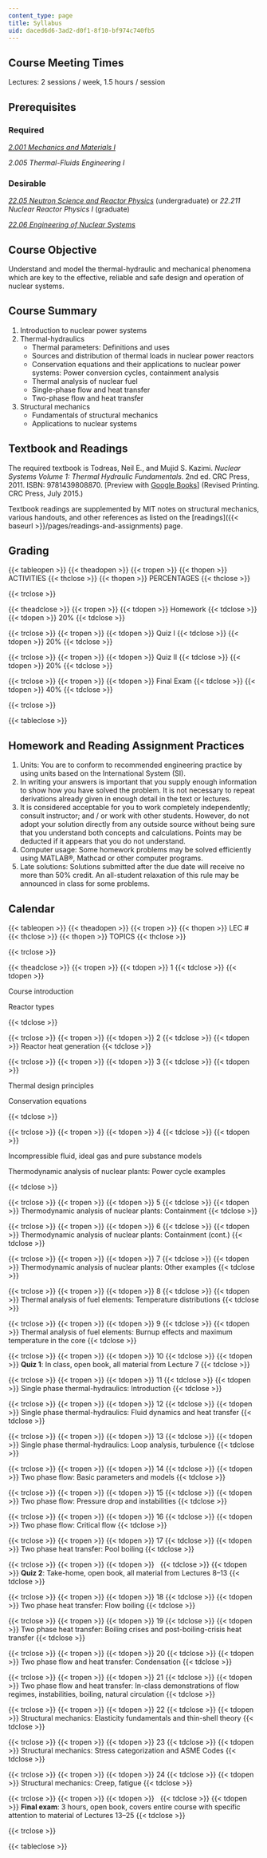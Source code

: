 ```yaml
---
content_type: page
title: Syllabus
uid: daced6d6-3ad2-d0f1-8f10-bf974c740fb5
---
```


Course Meeting Times
--------------------

Lectures: 2 sessions / week, 1.5 hours / session

Prerequisites
-------------

### Required

[_2.001 Mechanics and Materials I_](/courses/2-001-mechanics-materials-i-fall-2006)

_2.005 Thermal-Fluids Engineering I_

### Desirable

[_22.05 Neutron Science and Reactor Physics_](/courses/22-05-neutron-science-and-reactor-physics-fall-2009) (undergraduate) or _22.211 Nuclear Reactor Physics I_ (graduate)

[_22.06 Engineering of Nuclear Systems_](/courses/22-06-engineering-of-nuclear-systems-fall-2010)

Course Objective
----------------

Understand and model the thermal-hydraulic and mechanical phenomena which are key to the effective, reliable and safe design and operation of nuclear systems.

Course Summary
--------------

1.  Introduction to nuclear power systems
2.  Thermal-hydraulics
    *   Thermal parameters: Definitions and uses
    *   Sources and distribution of thermal loads in nuclear power reactors
    *   Conservation equations and their applications to nuclear power systems: Power conversion cycles, containment analysis
    *   Thermal analysis of nuclear fuel
    *   Single-phase flow and heat transfer
    *   Two-phase flow and heat transfer
3.  Structural mechanics
    *   Fundamentals of structural mechanics
    *   Applications to nuclear systems

Textbook and Readings
---------------------

The required textbook is Todreas, Neil E., and Mujid S. Kazimi. _Nuclear Systems Volume 1: Thermal Hydraulic Fundamentals_. 2nd ed. CRC Press, 2011. ISBN: 9781439808870. \[Preview with [Google Books](http://books.google.com/books?id=SAvMBQAAQBAJ&pg=PAfrontcover)\] (Revised Printing. CRC Press, July 2015.)

Textbook readings are supplemented by MIT notes on structural mechanics, various handouts, and other references as listed on the [readings]({{< baseurl >}}/pages/readings-and-assignments) page.

Grading
-------

{{< tableopen >}}
{{< theadopen >}}
{{< tropen >}}
{{< thopen >}}
ACTIVITIES
{{< thclose >}}
{{< thopen >}}
PERCENTAGES
{{< thclose >}}

{{< trclose >}}

{{< theadclose >}}
{{< tropen >}}
{{< tdopen >}}
Homework
{{< tdclose >}}
{{< tdopen >}}
20%
{{< tdclose >}}

{{< trclose >}}
{{< tropen >}}
{{< tdopen >}}
Quiz I
{{< tdclose >}}
{{< tdopen >}}
20%
{{< tdclose >}}

{{< trclose >}}
{{< tropen >}}
{{< tdopen >}}
Quiz II
{{< tdclose >}}
{{< tdopen >}}
20%
{{< tdclose >}}

{{< trclose >}}
{{< tropen >}}
{{< tdopen >}}
Final Exam
{{< tdclose >}}
{{< tdopen >}}
40%
{{< tdclose >}}

{{< trclose >}}

{{< tableclose >}}

Homework and Reading Assignment Practices
-----------------------------------------

1.  Units: You are to conform to recommended engineering practice by using units based on the International System (SI).
2.  In writing your answers is important that you supply enough information to show how you have solved the problem. It is not necessary to repeat derivations already given in enough detail in the text or lectures.
3.  It is considered acceptable for you to work completely independently; consult instructor; and / or work with other students. However, do not adopt your solution directly from any outside source without being sure that you understand both concepts and calculations. Points may be deducted if it appears that you do not understand.
4.  Computer usage: Some homework problems may be solved efficiently using MATLAB®, Mathcad or other computer programs.
5.  Late solutions: Solutions submitted after the due date will receive no more than 50% credit. An all-student relaxation of this rule may be announced in class for some problems.

Calendar
--------

{{< tableopen >}}
{{< theadopen >}}
{{< tropen >}}
{{< thopen >}}
LEC #
{{< thclose >}}
{{< thopen >}}
TOPICS
{{< thclose >}}

{{< trclose >}}

{{< theadclose >}}
{{< tropen >}}
{{< tdopen >}}
1
{{< tdclose >}}
{{< tdopen >}}


Course introduction

Reactor types


{{< tdclose >}}

{{< trclose >}}
{{< tropen >}}
{{< tdopen >}}
2
{{< tdclose >}}
{{< tdopen >}}
Reactor heat generation
{{< tdclose >}}

{{< trclose >}}
{{< tropen >}}
{{< tdopen >}}
3
{{< tdclose >}}
{{< tdopen >}}


Thermal design principles

Conservation equations


{{< tdclose >}}

{{< trclose >}}
{{< tropen >}}
{{< tdopen >}}
4
{{< tdclose >}}
{{< tdopen >}}


Incompressible fluid, ideal gas and pure substance models

Thermodynamic analysis of nuclear plants: Power cycle examples


{{< tdclose >}}

{{< trclose >}}
{{< tropen >}}
{{< tdopen >}}
5
{{< tdclose >}}
{{< tdopen >}}
Thermodynamic analysis of nuclear plants: Containment
{{< tdclose >}}

{{< trclose >}}
{{< tropen >}}
{{< tdopen >}}
6
{{< tdclose >}}
{{< tdopen >}}
Thermodynamic analysis of nuclear plants: Containment (cont.)
{{< tdclose >}}

{{< trclose >}}
{{< tropen >}}
{{< tdopen >}}
7
{{< tdclose >}}
{{< tdopen >}}
Thermodynamic analysis of nuclear plants: Other examples
{{< tdclose >}}

{{< trclose >}}
{{< tropen >}}
{{< tdopen >}}
8
{{< tdclose >}}
{{< tdopen >}}
Thermal analysis of fuel elements: Temperature distributions
{{< tdclose >}}

{{< trclose >}}
{{< tropen >}}
{{< tdopen >}}
9
{{< tdclose >}}
{{< tdopen >}}
Thermal analysis of fuel elements: Burnup effects and maximum temperature in the core
{{< tdclose >}}

{{< trclose >}}
{{< tropen >}}
{{< tdopen >}}
10
{{< tdclose >}}
{{< tdopen >}}
**Quiz 1**: In class, open book, all material from Lecture 7
{{< tdclose >}}

{{< trclose >}}
{{< tropen >}}
{{< tdopen >}}
11
{{< tdclose >}}
{{< tdopen >}}
Single phase thermal-hydraulics: Introduction
{{< tdclose >}}

{{< trclose >}}
{{< tropen >}}
{{< tdopen >}}
12
{{< tdclose >}}
{{< tdopen >}}
Single phase thermal-hydraulics: Fluid dynamics and heat transfer
{{< tdclose >}}

{{< trclose >}}
{{< tropen >}}
{{< tdopen >}}
13
{{< tdclose >}}
{{< tdopen >}}
Single phase thermal-hydraulics: Loop analysis, turbulence
{{< tdclose >}}

{{< trclose >}}
{{< tropen >}}
{{< tdopen >}}
14
{{< tdclose >}}
{{< tdopen >}}
Two phase flow: Basic parameters and models
{{< tdclose >}}

{{< trclose >}}
{{< tropen >}}
{{< tdopen >}}
15
{{< tdclose >}}
{{< tdopen >}}
Two phase flow: Pressure drop and instabilities
{{< tdclose >}}

{{< trclose >}}
{{< tropen >}}
{{< tdopen >}}
16
{{< tdclose >}}
{{< tdopen >}}
Two phase flow: Critical flow
{{< tdclose >}}

{{< trclose >}}
{{< tropen >}}
{{< tdopen >}}
17
{{< tdclose >}}
{{< tdopen >}}
Two phase heat transfer: Pool boiling
{{< tdclose >}}

{{< trclose >}}
{{< tropen >}}
{{< tdopen >}}
 
{{< tdclose >}}
{{< tdopen >}}
**Quiz 2**: Take-home, open book, all material from Lectures 8–13
{{< tdclose >}}

{{< trclose >}}
{{< tropen >}}
{{< tdopen >}}
18
{{< tdclose >}}
{{< tdopen >}}
Two phase heat transfer: Flow boiling
{{< tdclose >}}

{{< trclose >}}
{{< tropen >}}
{{< tdopen >}}
19
{{< tdclose >}}
{{< tdopen >}}
Two phase heat transfer: Boiling crises and post-boiling-crisis heat transfer
{{< tdclose >}}

{{< trclose >}}
{{< tropen >}}
{{< tdopen >}}
20
{{< tdclose >}}
{{< tdopen >}}
Two phase flow and heat transfer: Condensation
{{< tdclose >}}

{{< trclose >}}
{{< tropen >}}
{{< tdopen >}}
21
{{< tdclose >}}
{{< tdopen >}}
Two phase flow and heat transfer: In-class demonstrations of flow regimes, instabilities, boiling, natural circulation
{{< tdclose >}}

{{< trclose >}}
{{< tropen >}}
{{< tdopen >}}
22
{{< tdclose >}}
{{< tdopen >}}
Structural mechanics: Elasticity fundamentals and thin-shell theory
{{< tdclose >}}

{{< trclose >}}
{{< tropen >}}
{{< tdopen >}}
23
{{< tdclose >}}
{{< tdopen >}}
Structural mechanics: Stress categorization and ASME Codes
{{< tdclose >}}

{{< trclose >}}
{{< tropen >}}
{{< tdopen >}}
24
{{< tdclose >}}
{{< tdopen >}}
Structural mechanics: Creep, fatigue
{{< tdclose >}}

{{< trclose >}}
{{< tropen >}}
{{< tdopen >}}
 
{{< tdclose >}}
{{< tdopen >}}
**Final exam**: 3 hours, open book, covers entire course with specific attention to material of Lectures 13–25
{{< tdclose >}}

{{< trclose >}}

{{< tableclose >}}
